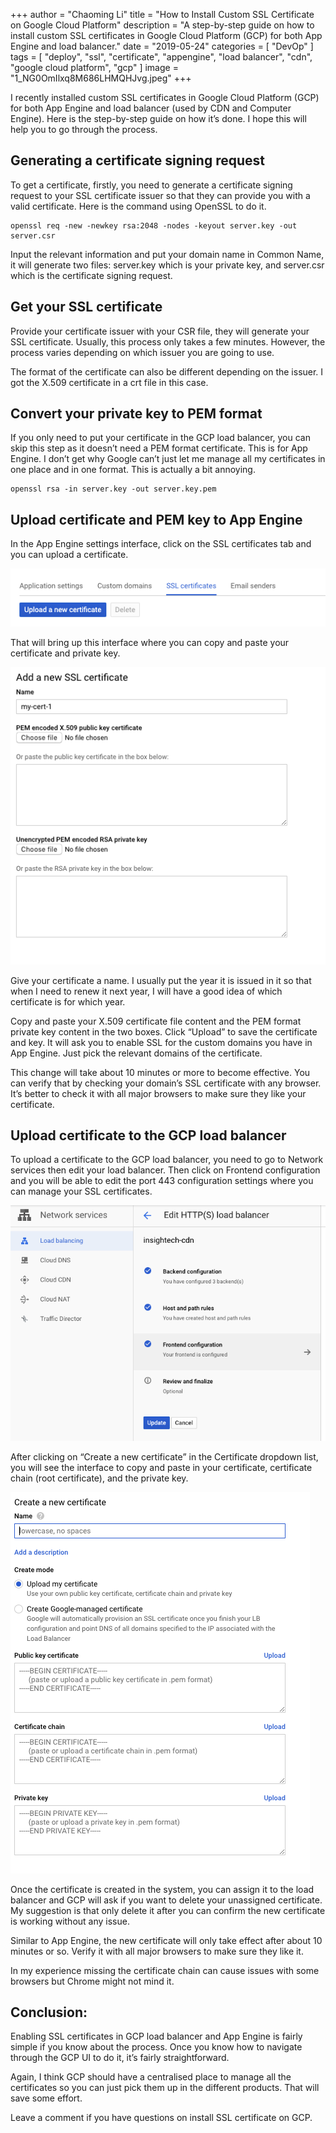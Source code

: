 +++
author = "Chaoming Li"
title = "How to Install Custom SSL Certificate on Google Cloud Platform"
description = "A step-by-step guide on how to install custom SSL certificates in Google Cloud Platform (GCP) for both App Engine and load balancer."
date = "2019-05-24"
categories = [
    "DevOp"
]
tags = [
    "deploy",
    "ssl",
    "certificate",
    "appengine",
    "load balancer",
    "cdn",
    "google cloud platform",
    "gcp"
]
image = "1_NG0OmIlxq8M686LHMQHJvg.jpeg"
+++

I recently installed custom SSL certificates in Google Cloud Platform (GCP) for both App Engine and load balancer (used by CDN and Computer Engine). Here is the step-by-step guide on how it’s done. I hope this will help you to go through the process.

## Generating a certificate signing request

To get a certificate, firstly, you need to generate a certificate signing request to your SSL certificate issuer so that they can provide you with a valid certificate. Here is the command using OpenSSL to do it.

```
openssl req -new -newkey rsa:2048 -nodes -keyout server.key -out server.csr
```

Input the relevant information and put your domain name in Common Name, it will generate two files: server.key which is your private key, and server.csr which is the certificate signing request.

## Get your SSL certificate

Provide your certificate issuer with your CSR file, they will generate your SSL certificate. Usually, this process only takes a few minutes. However, the process varies depending on which issuer you are going to use.

The format of the certificate can also be different depending on the issuer. I got the X.509 certificate in a crt file in this case.

## Convert your private key to PEM format

If you only need to put your certificate in the GCP load balancer, you can skip this step as it doesn’t need a PEM format certificate. This is for App Engine. I don’t get why Google can’t just let me manage all my certificates in one place and in one format. This is actually a bit annoying.

```
openssl rsa -in server.key -out server.key.pem
```

## Upload certificate and PEM key to App Engine

In the App Engine settings interface, click on the SSL certificates tab and you can upload a certificate.

![App Engine Settings Screenshot](1_tjA2bdDStYqfhoMi_ODPog.png)

That will bring up this interface where you can copy and paste your certificate and private key.

![Add SSL Certificate to App Engine Screenshot](1_rQaHJYhngjpX7luLv8FCYw.png)

Give your certificate a name. I usually put the year it is issued in it so that when I need to renew it next year, I will have a good idea of which certificate is for which year.

Copy and paste your X.509 certificate file content and the PEM format private key content in the two boxes. Click “Upload” to save the certificate and key. It will ask you to enable SSL for the custom domains you have in App Engine. Just pick the relevant domains of the certificate.

This change will take about 10 minutes or more to become effective. You can verify that by checking your domain’s SSL certificate with any browser. It’s better to check it with all major browsers to make sure they like your certificate.

## Upload certificate to the GCP load balancer

To upload a certificate to the GCP load balancer, you need to go to Network services then edit your load balancer. Then click on Frontend configuration and you will be able to edit the port 443 configuration settings where you can manage your SSL certificates.

![Load Balancer Screenshot](1_rmv2F1zrdyZy-r2xALDTgQ.png)

After clicking on “Create a new certificate” in the Certificate dropdown list, you will see the interface to copy and paste in your certificate, certificate chain (root certificate), and the private key.

![Add SSL Certificate to Load Balancer Screenshot](1_IJ5ctnCd-_EEuAOzga3hjw.png)

Once the certificate is created in the system, you can assign it to the load balancer and GCP will ask if you want to delete your unassigned certificate. My suggestion is that only delete it after you can confirm the new certificate is working without any issue.

Similar to App Engine, the new certificate will only take effect after about 10 minutes or so. Verify it with all major browsers to make sure they like it.

In my experience missing the certificate chain can cause issues with some browsers but Chrome might not mind it.

## Conclusion:

Enabling SSL certificates in GCP load balancer and App Engine is fairly simple if you know about the process. Once you know how to navigate through the GCP UI to do it, it’s fairly straightforward.

Again, I think GCP should have a centralised place to manage all the certificates so you can just pick them up in the different products. That will save some effort.

Leave a comment if you have questions on install SSL certificate on GCP.
